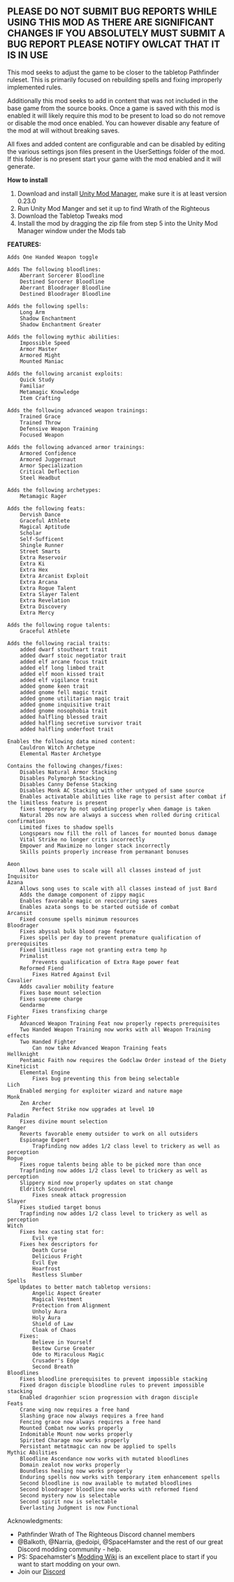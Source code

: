 ## PLEASE DO NOT SUBMIT BUG REPORTS WHILE USING THIS MOD AS THERE ARE SIGNIFICANT CHANGES IF YOU ABSOLUTELY MUST SUBMIT A BUG REPORT PLEASE NOTIFY OWLCAT THAT IT IS IN USE

This mod seeks to adjust the game to be closer to the tabletop Pathfinder ruleset. This is primarily focused on rebuilding spells and fixing improperly implemented rules.

Additionally this mod seeks to add in content that was not included in the base game from the source books.
Once a game is saved with this mod is enabled it will likely require this mod to be present to load so do not remove or disable the mod once enabled. You can however disable any feature of the mod at will without breaking saves.

All fixes and added content are configurable and can be disabled by editing the various settings json files present in the UserSettings folder of the mod. If this folder is no present start your game with the mod enabled and it will generate.

**How to install**

1. Download and install [Unity Mod Manager](https://github.com/newman55/unity-mod-manager), make sure it is at least version 0.23.0
2. Run Unity Mod Manger and set it up to find Wrath of the Righteous
3. Download the Tabletop Tweaks mod
4. Install the mod by dragging the zip file from step 5 into the Unity Mod Manager window under the Mods tab

**FEATURES:**

    Adds One Handed Weapon toggle
    
    Adds The following bloodlines:
        Aberrant Sorcerer Bloodline
        Destined Sorcerer Bloodline
        Aberrant Bloodrager Bloodline
        Destined Bloodrager Bloodline
    
    Adds the following spells:
        Long Arm
        Shadow Enchantment
        Shadow Enchantment Greater
    
    Adds the following mythic abilities:
        Impossible Speed
        Armor Master
        Armored Might
        Mounted Maniac
    
    Adds the following arcanist exploits:
        Quick Study
        Familiar
        Metamagic Knowledge
        Item Crafting
    
    Adds the following advanced weapon trainings:
        Trained Grace
        Trained Throw
        Defensive Weapon Training
        Focused Weapon

    Adds the following advanced armor trainings:
        Armored Confidence
        Armored Juggernaut
        Armor Specialization
        Critical Deflection
        Steel Headbut
        
    Adds the following archetypes:
        Metamagic Rager

    Adds the following feats:
        Dervish Dance
        Graceful Athlete
        Magical Aptitude
        Scholar
        Self-Sufficent
        Shingle Runner
        Street Smarts
        Extra Reservoir
        Extra Ki
        Extra Hex
        Extra Arcanist Exploit
        Extra Arcana
        Extra Rogue Talent
        Extra Slayer Talent
        Extra Revelation
        Extra Discovery
        Extra Mercy

    Adds the following rogue talents:
        Graceful Athlete

    Adds the following racial traits:
        added dwarf stoutheart trait
        added dwarf stoic negotiator trait
        added elf arcane focus trait
        added elf long limbed trait
        added elf moon kissed trait
        added elf vigilance trait
        added gnome keen trait
        added gnome fell magic trait
        added gnome utilitarian magic trait
        added gnome inquisitive trait
        added gnome nosophobia trait
        added halfling blessed trait
        added halfling secretive survivor trait
        added halfling underfoot trait

    Enables the following data mined content:
        Cauldron Witch Archetype
        Elemental Master Archetype
    
    Contains the following changes/fixes:
        Disables Natural Armor Stacking
        Disables Polymorph Stacking
        Disables Canny Defense Stacking
        Disables Monk AC Stacking with other untyped of same source
        Enables activatable abilities like rage to persist after combat if the limitless feature is present
        fixes temporary hp not updating properly when damage is taken
        Natural 20s now are always a success when rolled during critical confirmation
        Limited fixes to shadow spells
        Longspears now fill the roll of lances for mounted bonus damage
        Vital Strike no longer crits incorrectly
        Empower and Maximize no longer stack incorrectly
        Skills points properly increase from permanant bonuses
    
    Aeon
        Allows bane uses to scale will all classes instead of just Inquisitor
    Azana
        Allows song uses to scale with all classes instead of just Bard
        Adds the damage component of zippy magic
        Enables favorable magic on reoccurring saves
        Enables azata songs to be started outside of combat
    Arcansit
        Fixed consume spells minimum resources
    Bloodrager
        Fixes abyssal bulk blood rage feature
        Fixes spells per day to prevent premature qualification of prerequisites
        Fixed limitless rage not granting extra temp hp
        Primalist
            Prevents qualification of Extra Rage power feat
        Reformed Fiend
            Fixes Hatred Against Evil
    Cavalier
        Adds cavalier mobility feature
        Fixes base mount selection
        Fixes supreme charge
        Gendarme
            Fixes transfixing charge
    Fighter
        Advanced Weapon Training Feat now properly repects prerequisites
        Two Handed Weapon Training now works with all Weapon Training effects
        Two Handed Fighter
            Can now take Advanced Weapon Training feats
    Hellknight
        Pentamic Faith now requires the Godclaw Order instead of the Diety
    Kineticist
        Elemental Engine
            Fixes bug preventing this from being selectable
    Lich
        Enabled merging for exploiter wizard and nature mage
    Monk
        Zen Archer
            Perfect Strike now upgrades at level 10
    Paladin
        Fixes divine mount selection
    Ranger
        Reverts favorable enemy outsider to work on all outsiders
        Espionage Expert
            Trapfinding now addes 1/2 class level to trickery as well as perception
    Rogue
        Fixes rogue talents being able to be picked more than once
        Trapfinding now addes 1/2 class level to trickery as well as perception
        Slippery mind now properly updates on stat change
        Eldritch Scoundrel
            Fixes sneak attack progression
    Slayer
        Fixes studied target bonus
        Trapfinding now addes 1/2 class level to trickery as well as perception
    Witch
        Fixes hex casting stat for:
            Evil eye
        Fixes hex descriptors for
            Death Curse
            Delicious Fright
            Evil Eye
            Hoarfrost
            Restless Slumber
    Spells
        Updates to better match tabletop versions:
            Angelic Aspect Greater
            Magical Vestment
            Protection from Alignment
            Unholy Aura
            Holy Aura
            Shield of Law
            Cloak of Chaos
        Fixes:
            Believe in Yourself
            Bestow Curse Greater
            Ode to Miraculous Magic
            Crusader's Edge
            Second Breath
    Bloodlines
        Fixes bloodline prerequisites to prevent impossible stacking
        Fixed dragon disciple bloodline rules to prevent impossible stacking
        Enabled dragonhier scion progression with dragon disciple
    Feats
        Crane wing now requires a free hand
        Slashing grace now always requires a free hand
        Fencing grace now always requires a free hand
        Mounted Combat now works properly
        Indomitable Mount now works properly
        Spirited Charage now works properly
        Persistant metatmagic can now be applied to spells
    Mythic Abilities
        Bloodline Ascendance now works with mutated bloodlines
        Domain zealot now works properly
        Boundless healing now works properly
        Enduring spells now works with temporary item enhancement spells
        Second bloodline is now available to mutated bloodlines
        Second bloodrager bloodline now works with reformed fiend
        Second mystery now is selectable
        Second spirit now is selectable    
        Everlasting Judgment is now Functional

Acknowledgments:  

-   Pathfinder Wrath of The Righteous Discord channel members
-   @Balkoth, @Narria, @edoipi, @SpaceHamster and the rest of our great Discord modding community - help.
-   PS: Spacehamster's [Modding Wiki](https://github.com/spacehamster/OwlcatModdingWiki/wiki/Beginner-Guide) is an excellent place to start if you want to start modding on your own.
-   Join our [Discord](https://discord.gg/bQVwsP7cky)
